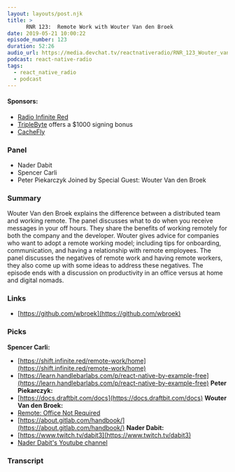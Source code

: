 ```yaml
---
layout: layouts/post.njk
title: >
      RNR 123:  Remote Work with Wouter Van den Broek
date: 2019-05-21 10:00:22
episode_number: 123
duration: 52:26
audio_url: https://media.devchat.tv/reactnativeradio/RNR_123_Wouter_van_den_Broek.mp3
podcast: react-native-radio
tags: 
  - react_native_radio
  - podcast
---
```


#### **Sponsors:**

- [Radio Infinite Red](http://radio.infinite.red/)
- [TripleByte](https://triplebyte.com/reactradio) offers a $1000 signing bonus
- [CacheFly](https://www.cachefly.com/)

### **Panel**

- Nader Dabit
- Spencer Carli
- Peter Piekarczyk
Joined by Special Guest: Wouter Van den Broek
### **Summary**
Wouter Van den Broek explains the difference between a distributed team and working remote. The panel discusses what to do when you receive messages in your off hours. They share the benefits of working remotely for both the company and the developer. Wouter gives advice for companies who want to adopt a remote working model; including tips for onboarding, communication, and having a relationship with remote employees. The panel discusses the negatives of remote work and having remote workers, they also come up with some ideas to address these negatives. The episode ends with a discussion on productivity in an office versus at home and digital nomads. 
### **Links**

- [https://github.com/wbroek](https://github.com/wbroek)

### **Picks**
 **Spencer Carli:**
- [https://shift.infinite.red/remote-work/home](https://shift.infinite.red/remote-work/home)
- [https://learn.handlebarlabs.com/p/react-native-by-example-free](https://learn.handlebarlabs.com/p/react-native-by-example-free)
**Peter Piekarczyk:**
- [https://docs.draftbit.com/docs](https://docs.draftbit.com/docs)
**Wouter Van den Broek:**
- [Remote: Office Not Required](https://www.amazon.com/Remote-Office-Required-Jason-Fried/dp/0804137501/ref=sr_1_3?ie=UTF8&qid=1548462018&sr=8-1&linkCode=ll1&tag=devchattv-20&linkId=f06bfe7482dca8bb751ed6d7cc86e2ab&language=en_US)
- [https://about.gitlab.com/handbook/](https://about.gitlab.com/handbook/)
**Nader Dabit:**
- [https://www.twitch.tv/dabit3](https://www.twitch.tv/dabit3)
- [Nader Dabit's Youtube channel](https://www.youtube.com/user/boyindasouth)


### Transcript


